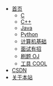 - [<span class="iconfont icon-icon_fabu"></span> 首页](/README.md)
  - [C]()
  - [C++]()
  - [Java]()
  - [Python]()
  - [计算机基础]()
  - [面试有招]()
  - [刷题 OJ]()
  - [工具 COOL]()
- [<span class="iconfont icon-csdn"></span> CSDN](https://www.csdn.net/)
- [<span class="iconfont icon-wodeguanzhu"></span> 关于本站]()





